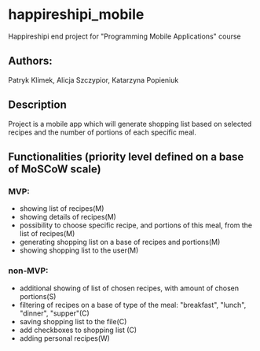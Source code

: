 # happireshipi_mobile
Happireshipi end project for "Programming Mobile Applications" course

## Authors:
Patryk Klimek, Alicja Szczypior, Katarzyna Popieniuk

## Description
Project is a mobile app which will generate shopping list based on selected recipes and the number 
of portions of each specific meal.


## Functionalities (priority level defined on a base of MoSCoW scale)
### MVP:
- showing list of recipes(M)
- showing details of recipes(M)
- possibility to choose specific recipe, and portions of this meal, from the list of recipes(M)
- generating shopping list on a base of recipes and portions(M)
- showing shopping list to the user(M)

### non-MVP:
- additional showing of list of chosen recipes, with amount of chosen portions(S)
- filtering of recipes on a base of type of the meal: "breakfast", "lunch", "dinner", "supper"(C)
- saving shopping list to the file(C)
- add checkboxes to shopping list (C)
- adding personal recipes(W)
